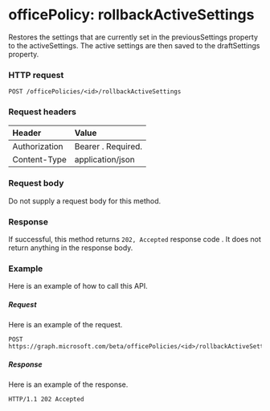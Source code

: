 # officePolicy: rollbackActiveSettings
Restores the settings that are currently set in the previousSettings property to the activeSettings.  The active settings are then saved to the draftSettings property.

### HTTP request
<!-- { "blockType": "ignored" } -->
```http
POST /officePolicies/<id>/rollbackActiveSettings
```
### Request headers
| Header       | Value |
|:---------------|:--------|
| Authorization  | Bearer <token>. Required.  |
| Content-Type  | application/json  |

### Request body
Do not supply a request body for this method.

### Response
If successful, this method returns `202, Accepted` response code . It does not return anything in the response body.

### Example
Here is an example of how to call this API.
##### Request
Here is an example of the request.
<!-- {
  "blockType": "request",
  "name": "officepolicy_rollbackactivesettings"
}-->
```http
POST https://graph.microsoft.com/beta/officePolicies/<id>/rollbackActiveSettings
```

##### Response

Here is an example of the response.
<!-- {
  "blockType": "response",
  "truncated": true
} -->
```http
HTTP/1.1 202 Accepted
```

<!-- uuid: 8fcb5dbc-d5aa-4681-8e31-b001d5168d79
2015-10-25 14:57:30 UTC -->
<!-- {
  "type": "#page.annotation",
  "description": "officePolicy: rollbackActiveSettings",
  "keywords": "",
  "section": "documentation",
  "tocPath": ""
}-->
